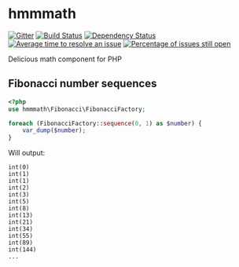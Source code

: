 # hmmmath

[![Gitter](https://badges.gitter.im/Join%20Chat.svg)](https://gitter.im/lstrojny/hmmmath?utm_source=badge&utm_medium=badge&utm_campaign=pr-badge&utm_content=badge)
[![Build Status](https://travis-ci.org/lstrojny/hmmmath.svg)](https://travis-ci.org/lstrojny/hmmmath) [![Dependency Status](https://www.versioneye.com/user/projects/523ed81c632bac1b1100c3bf/badge.png)](https://www.versioneye.com/user/projects/523ed81c632bac1b1100c3bf) [![Average time to resolve an issue](http://isitmaintained.com/badge/resolution/lstrojny/hmmmath.svg)](http://isitmaintained.com/project/lstrojny/hmmmath "Average time to resolve an issue") [![Percentage of issues still open](http://isitmaintained.com/badge/open/lstrojny/hmmmath.svg)](http://isitmaintained.com/project/lstrojny/hmmmath "Percentage of issues still open")

Delicious math component for PHP


## Fibonacci number sequences

```php
<?php
use hmmmath\Fibonacci\FibonacciFactory;

foreach (FibonacciFactory::sequence(0, 1) as $number) {
    var_dump($number);
}
```

Will output:
```
int(0)
int(1)
int(1)
int(2)
int(3)
int(5)
int(8)
int(13)
int(21)
int(34)
int(55)
int(89)
int(144)
...
```
